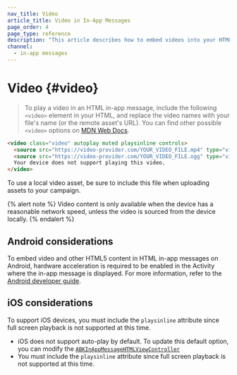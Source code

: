 ```yaml
---
nav_title: Video
article_title: Video in In-App Messages
page_order: 4
page_type: reference
description: "This article describes how to embed videos into your HTML in-app messages."
channel:
  - in-app messages
---
```


# Video {#video}

> To play a video in an HTML in-app message, include the following `<video>` element in your HTML, and replace the video names with your file's name (or the remote asset's URL). You can find other possible `<video>` options on [MDN Web Docs][9].

```html
<video class="video" autoplay muted playsinline controls>
  <source src="https://video-provider.com/YOUR_VIDEO_FILE.mp4" type="video/mp4">
  <source src="https://video-provider.com/YOUR_VIDEO_FILE.ogg" type="video/ogg">
  Your device does not support playing this video.
</video>
```

To use a local video asset, be sure to include this file when uploading assets to your campaign.

{% alert note %}
Video content is only available when the device has a reasonable network speed, unless the video is sourced from the device locally.
{% endalert %}

## Android considerations

To embed video and other HTML5 content in HTML in-app messages on Android, hardware acceleration is required to be enabled in the Activity where the in-app message is displayed. For more information, refer to the [Android developer guide]({{site.baseurl}}/developer_guide/platform_integration_guides/android/in-app_messaging/customization/youtube_in_html/).

## iOS considerations

To support iOS devices, you must include the `playsinline` attribute since full screen playback is not supported at this time.

- iOS does not support auto-play by default. To update this default option, you can modify the [`ABKInAppMessageHTMLViewController`](https://github.com/Appboy/appboy-ios-sdk/blob/master/AppboyUI/ABKInAppMessage/ViewControllers/ABKInAppMessageHTMLViewController.m)
- You must include the `playsinline` attribute since full screen playback is not supported at this time.

[9]: https://developer.mozilla.org/en-US/docs/Web/HTML/Element/video
